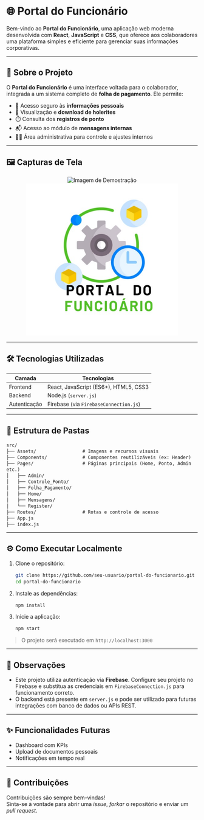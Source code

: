 
# 🌐 Portal do Funcionário

Bem-vindo ao **Portal do Funcionário**, uma aplicação web moderna desenvolvida com **React**, **JavaScript** e **CSS**, que oferece aos colaboradores uma plataforma simples e eficiente para gerenciar suas informações corporativas.

---

## 📌 Sobre o Projeto

O **Portal do Funcionário** é uma interface voltada para o colaborador, integrada a um sistema completo de **folha de pagamento**. Ele permite:

- 👤 Acesso seguro às **informações pessoais**
- 🧾 Visualização e **download de holerites**
- ⏱️ Consulta dos **registros de ponto**
- 📬 Acesso ao módulo de **mensagens internas**
- 👨‍💼 Área administrativa para controle e ajustes internos

---

## 🖼️ Capturas de Tela

<p align="center">
  <img src="src/Assets/imagem_demostracao.png)" alt="Imagem de Demostração" width="400"/>
  <img src="src/Assets/portal_funcionario.jpeg" alt="Portal do Funcionário" width="400"/>
</p>

---

## 🛠️ Tecnologias Utilizadas

| Camada        | Tecnologias                                   |
|---------------|-----------------------------------------------|
| Frontend      | React, JavaScript (ES6+), HTML5, CSS3         |
| Backend       | Node.js (`server.js`)                         |
| Autenticação  | Firebase (via `FirebaseConnection.js`)        |

---

## 📁 Estrutura de Pastas

```
src/
├── Assets/                 # Imagens e recursos visuais
├── Components/             # Componentes reutilizáveis (ex: Header)
├── Pages/                  # Páginas principais (Home, Ponto, Admin etc.)
│   ├── Admin/
│   ├── Controle_Ponto/
│   ├── Folha_Pagamento/
│   ├── Home/
│   ├── Mensagens/
│   └── Register/
├── Routes/                 # Rotas e controle de acesso
├── App.js
├── index.js
```

---

## ⚙️ Como Executar Localmente

1. Clone o repositório:
   ```bash
   git clone https://github.com/seu-usuario/portal-do-funcionario.git
   cd portal-do-funcionario
   ```

2. Instale as dependências:
   ```bash
   npm install
   ```

3. Inicie a aplicação:
   ```bash
   npm start
   ```

> O projeto será executado em `http://localhost:3000`

---

## 🔐 Observações

- Este projeto utiliza autenticação via **Firebase**. Configure seu projeto no Firebase e substitua as credenciais em `FirebaseConnection.js` para funcionamento correto.
- O backend está presente em `server.js` e pode ser utilizado para futuras integrações com banco de dados ou APIs REST.

---

## ✨ Funcionalidades Futuras

- Dashboard com KPIs
- Upload de documentos pessoais
- Notificações em tempo real

---

## 🤝 Contribuições

Contribuições são sempre bem-vindas!  
Sinta-se à vontade para abrir uma *issue*, *forkar* o repositório e enviar um *pull request*.

